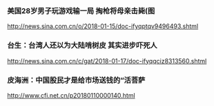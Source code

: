 ### 美国28岁男子玩游戏输一局 掏枪将母亲击毙(图
http://news.sina.com.cn/o/2018-01-15/doc-ifyqptqv9496493.shtml

### 台生：台湾人还以为大陆啃树皮 其实进步吓死人
http://news.sina.com.cn/c/gat/2018-01-17/doc-ifyqqciz8313560.shtml

### 皮海洲：中国股民才是给市场送钱的“活菩萨
http://www.cfi.net.cn/p20180110000140.html

